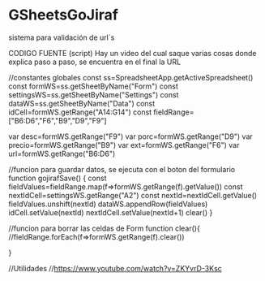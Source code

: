 # GSheetsGoJiraf
sistema para validación de url´s

CODIGO FUENTE (script)
Hay un video del cual saque varias cosas donde explica paso a paso, se encuentra en el final la URL

  //constantes globales
  const ss=SpreadsheetApp.getActiveSpreadsheet()
  const formWS=ss.getSheetByName("Form")
  const settingsWS=ss.getSheetByName("Settings")
  const dataWS=ss.getSheetByName("Data")
  const idCell=formWS.getRange("A14:G14")
  const fieldRange=["B6:D6","F6","B9","D9","F9"]

  var desc=formWS.getRange("F9")
  var porc=formWS.getRange("D9")
  var precio=formWS.getRange("B9")
  var ext=formWS.getRange("F6")
  var url=formWS.getRange("B6:D6")

//funcion para guardar datos, se ejecuta con el boton del formulario
function gojirafSave() {
  const fieldValues=fieldRange.map(f=>formWS.getRange(f).getValue())
  const nextIdCell=settingsWS.getRange("A2")
  const nextId=nextIdCell.getValue()
  fieldValues.unshift(nextId)
  dataWS.appendRow(fieldValues)
  idCell.setValue(nextId)
  nextIdCell.setValue(nextId+1)
  clear()
}

//funcion para borrar las celdas de Form
function clear(){
  //fieldRange.forEach(f=>formWS.getRange(f).clear())
  
}

//Utilidades
//https://www.youtube.com/watch?v=ZKYvrD-3Ksc
